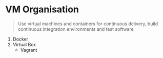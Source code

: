 # VM Organisation

> Use virtual machines and containers for continuous delivery, build continuous integration environments and test software

1. Docker
2. Virtual Box
	* Vagrant
